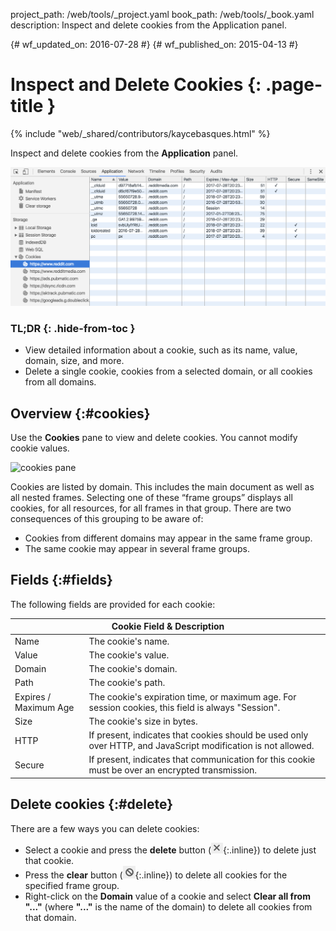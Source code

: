 project_path: /web/tools/_project.yaml
book_path: /web/tools/_book.yaml
description: Inspect and delete cookies from the Application panel.

{# wf_updated_on: 2016-07-28 #}
{# wf_published_on: 2015-04-13 #}

# Inspect and Delete Cookies {: .page-title }

{% include "web/_shared/contributors/kaycebasques.html" %}

Inspect and delete cookies from the
<strong>Application</strong> panel.

![cookies pane](imgs/cookies.png)


### TL;DR {: .hide-from-toc }
- View detailed information about a cookie, such as its name, value, domain, size, and more.
- Delete a single cookie, cookies from a selected domain, or all cookies from all domains.


## Overview {:#cookies}

Use the **Cookies** pane to view and delete cookies. You cannot modify cookie
values.

![cookies pane][cookies]

Cookies are listed by domain. This includes the main document as well as all
nested frames. Selecting one of these “frame groups” displays all cookies, for
all resources, for all frames in that group. There are two consequences of
this grouping to be aware of:

* Cookies from different domains may appear in the same frame group.
* The same cookie may appear in several frame groups.

[cookies]: /web/tools/chrome-devtools/manage-data/imgs/cookies.png

## Fields {:#fields}

The following fields are provided for each cookie:

<table class="responsive">
  <thead>
    <tr>
      <th colspan="2">Cookie Field &amp; Description</th>
    </tr>
  </thead>
  <tbody>
        <tr>
      <td data-th="Cookie Field">Name</td>
      <td data-th="Description">The cookie's name.</td>
    </tr>
    <tr>
      <td data-th="Cookie Field">Value</td>
      <td data-th="Description">The cookie's value.</td>
    </tr>
    <tr>
      <td data-th="Cookie Field">Domain</td>
      <td data-th="Description">The cookie's domain.</td>
    </tr>
    <tr>
      <td data-th="Cookie Field">Path</td>
      <td data-th="Description">The cookie's path.</td>
    </tr>
    <tr>
      <td data-th="Cookie Field">Expires / Maximum Age</td>
      <td data-th="Description">The cookie's expiration time, or maximum age. For session cookies, this field is always "Session".</td>
    </tr>
    <tr>
      <td data-th="Cookie Field">Size</td>
      <td data-th="Description">The cookie's size in bytes.</td>
    </tr>
    <tr>
      <td data-th="Cookie Field">HTTP</td>
      <td data-th="Description">If present, indicates that cookies should be used only over HTTP, and JavaScript modification is not allowed.</td>
    </tr>
    <tr>
      <td data-th="Cookie Field">Secure</td>
      <td data-th="Description">If present, indicates that communication for this cookie must be over an encrypted transmission.</td>
    </tr>
  </tbody>
</table>

## Delete cookies {:#delete}

There are a few ways you can delete cookies:

* Select a cookie and press the **delete** button
  (![delete button][delete]{:.inline}) to delete just that cookie.
* Press the **clear** button (![clear button][cos]{:.inline}) to delete all
  cookies for the specified frame group.
* Right-click on the **Domain** value of a cookie and select **Clear all
  from "..."** (where **"..."** is the name of the domain) to delete all cookies
  from that domain.

[delete]: imgs/delete.png
[cos]: imgs/clear-object-store.png
